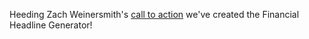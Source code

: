 Heeding Zach Weinersmith's [call to action](https://www.smbc-comics.com/comic/markets) we've created the Financial Headline Generator!
